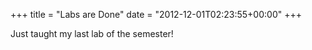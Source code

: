 +++
title = "Labs are Done"
date = "2012-12-01T02:23:55+00:00"
+++

Just taught my last lab of the semester!
			